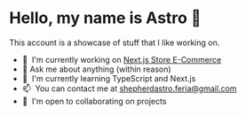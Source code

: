 Hello, my name is Astro 👋
============================================

This account is a showcase of stuff that I like working on.

* 🚀  I'm currently working on [Next.js Store E-Commerce](https://nextjs-storefront-project.vercel.app/)
* 💬  Ask me about anything (within reason)
* 🧠  I'm currently learning TypeScript and Next.js
* 📫  You can contact me at [shepherdastro.feria@gmail.com](mailto:shepherdastro.feria@gmail.com)
* 🤝  I'm open to collaborating on projects

